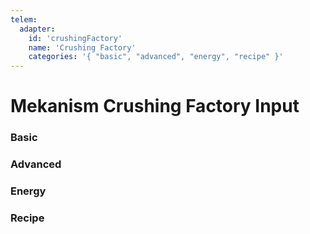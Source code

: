```yaml
---
telem:
  adapter:
    id: 'crushingFactory'
    name: 'Crushing Factory'
    categories: '{ "basic", "advanced", "energy", "recipe" }'
---
```


<script setup>
  import { data as metrics } from './common/metrics.data.ts'
</script>

# Mekanism Crushing Factory Input <RepoLink path="lib/input/mekanism/CrushingFactoryInputAdapter.lua" />

<!--@include: ./common/preamble.md -->

### Basic

<MetricTable
  prefix="mekcrush:"
  :metrics="[
    { name: 'input_count_sum',  value: '0 - inf',   unit: 'item' },
    { name: 'output_count_sum', value: '0 - inf',   unit: 'item' },
    { name: 'energy_usage',     value: '0.0 - inf', unit: 'FE/t' },
    ...metrics.genericMachine.basic
  ]"
/>

### Advanced

<MetricTable
  prefix="mekcrush:"
  :metrics="[
    { name: 'auto_sort', value: '0 or 1' },
    ...metrics.genericMachine.advanced
  ]"
/>

### Energy

<MetricTable
  prefix="mekcrush:"
  :metrics="[
    ...metrics.genericMachine.energy
  ]"
/>

### Recipe

<MetricTable
  prefix="mekcrush:"
  :metrics="[
    ...metrics.recipeProgress.recipeFactory
  ]"
/>